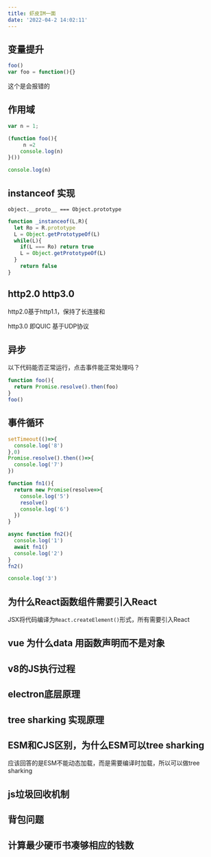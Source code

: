 ```yaml
---
title: 虾皮IM一面
date: '2022-04-2 14:02:11'
---
```



## 变量提升

```js
foo()
var foo = function(){}
```

这个是会报错的

## 作用域

```js
var n = 1;

(function foo(){
     n =2
    console.log(n)
}())

console.log(n)
```

## instanceof 实现

`object.__proto__ === Object.prototype`

```js
function _instanceof(L,R){
  let Ro = R.prototype
  L = Object.getPrototypeOf(L)
  while(L){
    if(L === Ro) return true
    L = Object.getPrototypeOf(L)
  }
    return false
}
```

## http2.0 http3.0

http2.0基于http1.1，保持了长连接和

http3.0 即QUIC
基于UDP协议

## 异步

以下代码能否正常运行，点击事件能正常处理吗？

```js
function foo(){
  return Promise.resolve().then(foo)
}
foo()
```

## 事件循环

```js
setTimeout(()=>{
  console.log('8')
},0)
Promise.resolve().then(()=>{
  console.log('7')
})

function fn1(){
  return new Promise(resolve=>{
    console.log('5')
    resolve()
    console.log('6')
  })
}

async function fn2(){
  console.log('1')
  await fn1()
  console.log('2')
}
fn2()

console.log('3')
```

## 为什么React函数组件需要引入React

JSX将代码编译为`React.createElement()`形式，所有需要引入React

## vue 为什么data 用函数声明而不是对象

## v8的JS执行过程

## electron底层原理

## tree sharking 实现原理

## ESM和CJS区别，为什么ESM可以tree sharking

应该回答的是ESM不能动态加载，而是需要编译时加载，所以可以做tree sharking

## js垃圾回收机制

## 背包问题

## 计算最少硬币书凑够相应的钱数
